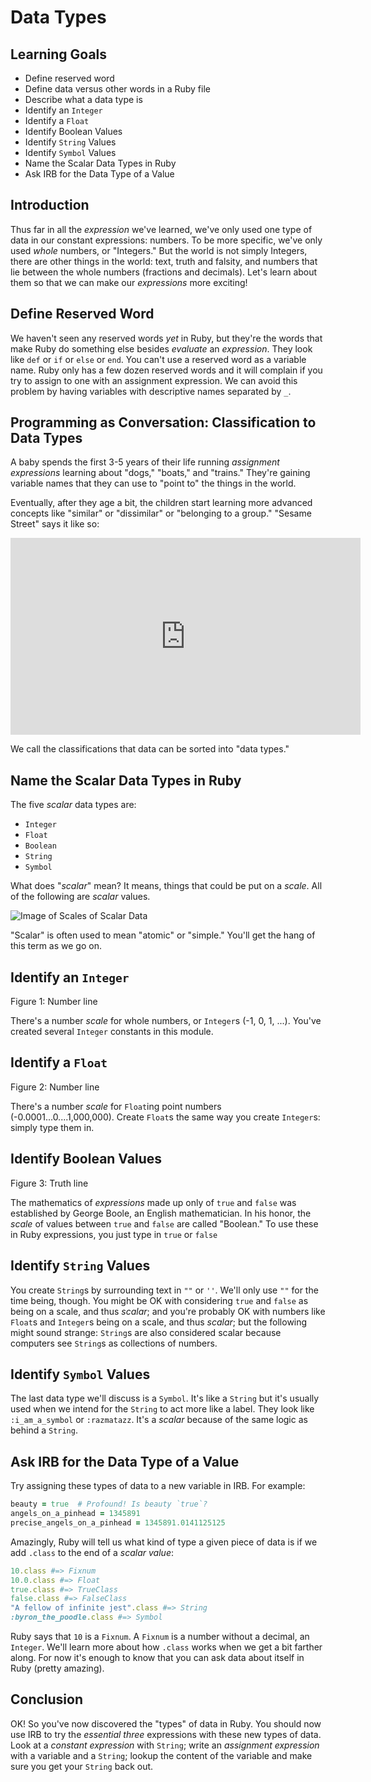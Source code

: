# Data Types

## Learning Goals

* Define reserved word
* Define data versus other words in a Ruby file
* Describe what a data type is
* Identify an `Integer`
* Identify a `Float`
* Identify Boolean Values
* Identify `String` Values
* Identify `Symbol` Values
* Name the Scalar Data Types in Ruby
* Ask IRB for the Data Type of a Value

## Introduction

Thus far in all the _expression_ we've learned, we've only used one type of
data in our constant expressions: numbers. To be more specific, we've only used
_whole_ numbers, or "Integers." But the world is not simply Integers, there are
other things in the world: text, truth and falsity, and numbers that lie
between the whole numbers (fractions and decimals). Let's learn about them so
that we can make our _expressions_ more exciting!

## Define Reserved Word

We haven't seen any reserved words _yet_ in Ruby, but they're the words that
make Ruby do something else besides _evaluate_ an _expression_. They look like
`def` or `if` or `else` or `end`.  You can't use a reserved word as a variable
name. Ruby only has a few dozen reserved words and it will complain if you try
to assign to one with an assignment expression. We can avoid this problem by
having variables with descriptive names separated by `_`. 

## Programming as Conversation: Classification to Data Types

A baby spends the first 3-5 years of their life running _assignment
expressions_ learning about "dogs," "boats," and "trains." They're gaining
variable names that they can use to "point to" the things in the world.

Eventually, after they age a bit, the children start learning more advanced
concepts like "similar" or "dissimilar" or "belonging to a group." "Sesame
Street" says it like so:

<iframe width="560" height="315" src="https://www.youtube.com/embed/rsRjQDrDnY8" frameborder="0" allow="accelerometer; autoplay; encrypted-media; gyroscope; picture-in-picture" allowfullscreen></iframe>

We call the classifications that data can be sorted into "data types."

## Name the Scalar Data Types in Ruby

The five _scalar_ data types are:

* `Integer`
* `Float`
* `Boolean`
* `String`
* `Symbol`

What does "_scalar_" mean? It means, things that could be put on a _scale_. All
of the following are _scalar_ values.

![Image of Scales of Scalar Data](https://curriculum-content.s3.amazonaws.com/programming-univbasics/data-types/Image_89_ScalarDataTypes.png)

"Scalar" is often used to mean "atomic" or "simple." You'll get the hang of
this term as we go on.

## Identify an `Integer`

Figure 1: Number line

There's a number _scale_ for whole numbers, or `Integer`s (-1, 0, 1, ...).
You've created several `Integer` constants in this module.

## Identify a `Float`

Figure 2: Number line

There's a number _scale_ for `Float`ing point numbers
(-0.0001...0....1,000,000).  Create `Float`s the same way you create
`Integer`s: simply type them in.

## Identify Boolean Values

Figure 3: Truth line

The mathematics of _expressions_ made up only of `true` and `false` was
established by George Boole, an English mathematician. In his honor, the
_scale_ of values between `true` and `false` are called "Boolean." To use these
in Ruby expressions, you just type in `true` or `false`

## Identify `String` Values

You create `String`s by surrounding text in `""` or `''`. We'll only use `""`
for the time being, though.  You might be OK with considering `true` and
`false` as being on a scale, and thus _scalar_; and you're probably OK with
numbers like `Float`s and `Integer`s being on a scale, and thus _scalar_; but
the following might sound strange: `String`s are also considered scalar because
computers see `String`s as collections of numbers.

## Identify `Symbol` Values

The last data type we'll discuss is a `Symbol`. It's like a `String` but it's
usually used when we intend for the `String` to act more like a label. They
look like  `:i_am_a_symbol` or `:razmatazz`. It's a _scalar_ because of the
same logic as behind a `String`. 

## Ask IRB for the Data Type of a Value

Try assigning these types of data to a new variable in IRB. For example:

```ruby
beauty = true  # Profound! Is beauty `true`?
angels_on_a_pinhead = 1345891
precise_angels_on_a_pinhead = 1345891.0141125125
```

Amazingly, Ruby will tell us what kind of type a given piece of data is if we
add `.class` to the end of a _scalar value_:

```ruby
10.class #=> Fixnum
10.0.class #=> Float
true.class #=> TrueClass
false.class #=> FalseClass
"A fellow of infinite jest".class #=> String
:byron_the_poodle.class #=> Symbol
```

Ruby says that `10` is a `Fixnum`. A `Fixnum` is a number without a decimal, an
`Integer`. We'll learn more about how `.class` works when we get a bit farther
along.  For now it's enough to know that you can ask data about itself in Ruby
(pretty amazing).

## Conclusion

OK! So you've now discovered the "types" of data in Ruby. You should now use
IRB to try the _essential three_ expressions with these new types of data. Look
at a _constant expression_ with `String`; write an _assignment expression_ with
a variable and a `String`; lookup the content of the variable and make sure you
get your `String` back out.
